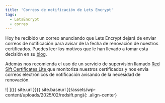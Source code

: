 ```yaml
---
title: 'Correos de notificación de Lets Encrypt'
tags: 
  - LetsEncrypt
  - correo
---
```

Hoy he recibido un correo  anunciando que Lets Encrypt dejará de enviar correos de notificación para avisar de la fecha de renovación de nuestros certificados. Puedes leer los motivos que le han llevado a tomar esta decisión en su [blog](https://letsencrypt.org/2025/01/22/Ending-Expiration-Emails).

Además nos recomienda el uso de un servicio de supervisión llamado [Red Sift Certificates Lite ](https://redsift.com/pulse-platform/certificates-lite) que monitoriza nuestros certificados y nos envía correos electrónicos de notificación avisando de la necesidad de renovación.

![ ]({{ site.url }}{{ site.baseurl }}/assets/wp-content/uploads/2025/02/redsift.png){: .align-center}
